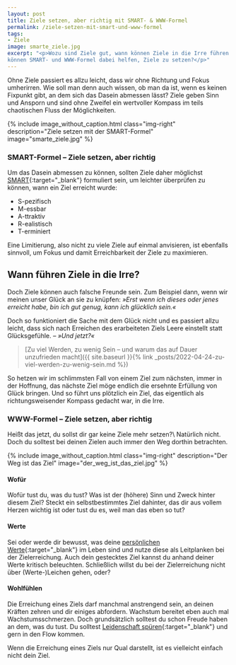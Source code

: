 ```yaml
---
layout: post
title: Ziele setzen, aber richtig mit SMART- & WWW-Formel
permalink: /ziele-setzen-mit-smart-und-www-formel
tags:
- Ziele
image: smarte_ziele.jpg
excerpt: "<p>Wozu sind Ziele gut, wann können Ziele in die Irre führen und wie
können SMART- und WWW-Formel dabei helfen, Ziele zu setzen?</p>"
---
```


Ohne Ziele passiert es allzu leicht, dass wir ohne Richtung und Fokus
umherirren. Wie soll man denn auch wissen, ob man da ist, wenn es keinen
Fixpunkt gibt, an dem sich das Dasein abmessen lässt? Ziele geben Sinn und
Ansporn und sind ohne Zweifel ein wertvoller Kompass im teils chaotischen Fluss
der Möglichkeiten.

{% include image_without_caption.html
  class="img-right"
  description="Ziele setzen mit der SMART-Formel"
  image="smarte_ziele.jpg"
%}

### SMART-Formel – Ziele setzen, aber richtig

Um das Dasein abmessen zu können, sollten Ziele daher möglichst
[SMART](https://de.wikipedia.org/wiki/SMART_(Projektmanagement)){:target="\_blank"}
formuliert sein, um leichter überprüfen zu können, wann ein Ziel erreicht wurde:

* S-pezifisch
* M-essbar
* A-ttraktiv
* R-ealistisch
* T-erminiert

Eine Limitierung, also nicht zu viele Ziele auf einmal anvisieren, ist ebenfalls
sinnvoll, um Fokus und damit Erreichbarkeit der Ziele zu maximieren.

## Wann führen Ziele in die Irre?

Doch Ziele können auch falsche Freunde sein. Zum Beispiel dann, wenn wir meinen
unser Glück an sie zu knüpfen:
*»Erst wenn ich dieses oder jenes erreicht habe, bin ich gut genug, kann ich glücklich sein.«*

Doch so funktioniert die Sache mit dem Glück nicht und es passiert allzu leicht,
dass sich nach Erreichen des erarbeiteten Ziels Leere einstellt statt
Glücksgefühle. – *»Und jetzt?«*

> [Zu viel Werden, zu wenig Sein – und warum das auf Dauer unzufrieden macht]({{ site.baseurl }}{% link _posts/2022-04-24-zu-viel-werden-zu-wenig-sein.md %})

So hetzen wir im schlimmsten Fall von einem Ziel zum nächsten, immer in der
Hoffnung, das nächste Ziel möge endlich die ersehnte Erfüllung von Glück
bringen. Und so führt uns plötzlich ein Ziel, das eigentlich als
richtungsweisender Kompass gedacht war, in die Irre.

### WWW-Formel – Ziele setzen, aber richtig

Heißt das jetzt, du sollst dir gar keine Ziele mehr setzen?\\
Natürlich nicht. Doch du solltest bei deinen Zielen auch immer den Weg dorthin
betrachten.

{% include image_without_caption.html
  class="img-right"
  description="Der Weg ist das Ziel"
  image="der_weg_ist_das_ziel.jpg"
%}

#### Wofür

Wofür tust du, was du tust? Was ist der (höhere) Sinn und Zweck hinter diesem
Ziel? Steckt ein selbstbestimmtes Ziel dahinter, das dir aus vollem Herzen
wichtig ist oder tust du es, weil man das eben so tut?

#### Werte

Sei oder werde dir bewusst, was deine [persönlichen Werte](https://frei-mutig.de/werte/){:target="\_blank"}
im Leben sind und nutze diese als Leitplanken bei der Zielerreichung. Auch dein
gestecktes Ziel kannst du anhand deiner Werte kritisch beleuchten. Schließlich
willst du bei der Zielerreichung nicht über (Werte-)Leichen gehen, oder?

#### Wohlfühlen

Die Erreichung eines Ziels darf manchmal anstrengend sein, an deinen Kräften
zehren und dir einiges abfordern. Wachstum bereitet eben auch mal
Wachstumsschmerzen. Doch grundsätzlich solltest du schon Freude haben an dem,
was du tust. Du solltest [Leidenschaft spüren](https://ketoka.de/wie-du-deine-passion-findest/){:target="\_blank"}
und gern in den Flow kommen.

Wenn die Erreichung eines Ziels nur Qual darstellt, ist es vielleicht einfach
nicht dein Ziel.
